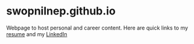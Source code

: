 # swopnilnep.github.io

Webpage to host personal and career content. 
Here are quick links to my [resume](https://drive.google.com/file/d/1eXOK40mClKoz2ga5rGpjcXhWbgvhCsy_/view?usp=sharing) and my [LinkedIn](https://linkedin.com/in/swopnilnep)